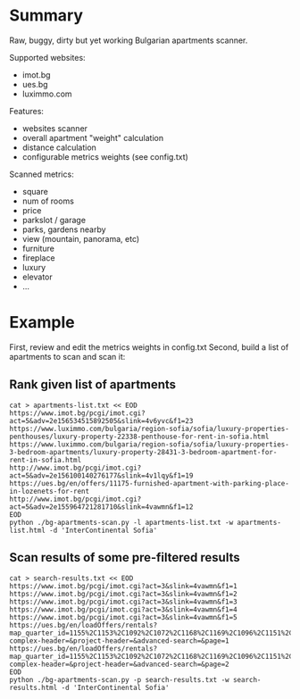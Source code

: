 # Summary
Raw, buggy, dirty but yet working Bulgarian apartments scanner.

Supported websites:
- imot.bg
- ues.bg
- luximmo.com

Features:
- websites scanner
- overall apartment "weight" calculation
- distance calculation
- configurable metrics weights (see config.txt)

Scanned metrics:
- square
- num of rooms
- price
- parkslot / garage
- parks, gardens nearby
- view (mountain, panorama, etc)
- furniture
- fireplace
- luxury
- elevator
- ...

# Example

First, review and edit the metrics weights in config.txt
Second, build a list of apartments to scan and scan it:

## Rank given list of apartments

```
cat > apartments-list.txt << EOD
https://www.imot.bg/pcgi/imot.cgi?act=5&adv=2e156534515892505&slink=4v6yvc&f1=23
https://www.luximmo.com/bulgaria/region-sofia/sofia/luxury-properties-penthouses/luxury-property-22338-penthouse-for-rent-in-sofia.html
https://www.luximmo.com/bulgaria/region-sofia/sofia/luxury-properties-3-bedroom-apartments/luxury-property-28431-3-bedroom-apartment-for-rent-in-sofia.html
http://www.imot.bg/pcgi/imot.cgi?act=5&adv=2e156100140276177&slink=4v1lqy&f1=19
https://ues.bg/en/offers/11175-furnished-apartment-with-parking-place-in-lozenets-for-rent
http://www.imot.bg/pcgi/imot.cgi?act=5&adv=2e155964721281710&slink=4vawmn&f1=12
EOD
python ./bg-apartments-scan.py -l apartments-list.txt -w apartments-list.html -d 'InterContinental Sofia'
```

## Scan results of some pre-filtered results

```
cat > search-results.txt << EOD
https://www.imot.bg/pcgi/imot.cgi?act=3&slink=4vawmn&f1=1
https://www.imot.bg/pcgi/imot.cgi?act=3&slink=4vawmn&f1=2
https://www.imot.bg/pcgi/imot.cgi?act=3&slink=4vawmn&f1=3
https://www.imot.bg/pcgi/imot.cgi?act=3&slink=4vawmn&f1=4
https://www.imot.bg/pcgi/imot.cgi?act=3&slink=4vawmn&f1=5
https://ues.bg/en/loadOffers/rentals?map_quarter_id=1155%2C1153%2C1092%2C1072%2C1168%2C1169%2C1096%2C1151%2C1154%2C1152%2C1118&rent=rentals&category=apartment&category2=&location_id=4451&quarter_id%5B0%5D=&price_from=&price_to=1300&area_from=50&area_to=&type=&lifestyle_category_id=&completion_id=&offer_category_type_id=&heating_id=&parking_id=&closed-complex-header=&project-header=&advanced-search=&page=1
https://ues.bg/en/loadOffers/rentals?map_quarter_id=1155%2C1153%2C1092%2C1072%2C1168%2C1169%2C1096%2C1151%2C1154%2C1152%2C1118&rent=rentals&category=apartment&category2=&location_id=4451&quarter_id%5B0%5D=&price_from=&price_to=1300&area_from=50&area_to=&type=&lifestyle_category_id=&completion_id=&offer_category_type_id=&heating_id=&parking_id=&closed-complex-header=&project-header=&advanced-search=&page=2
EOD
python ./bg-apartments-scan.py -p search-results.txt -w search-results.html -d 'InterContinental Sofia'
```
